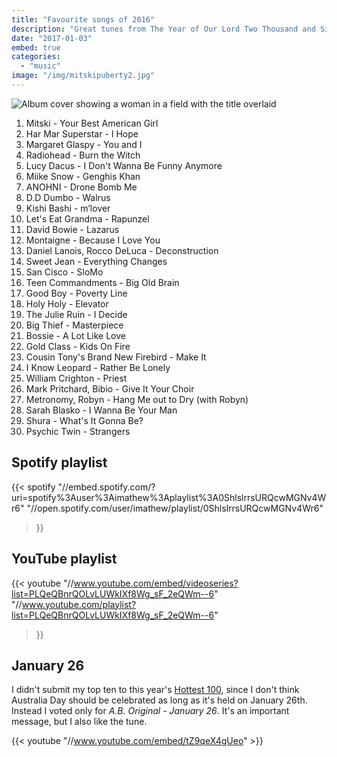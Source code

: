 ```yaml
---
title: "Favourite songs of 2016"
description: "Great tunes from The Year of Our Lord Two Thousand and Sixteen."
date: "2017-01-03"
embed: true
categories: 
  - "music"
image: "/img/mitskipuberty2.jpg"
---
```


![Album cover showing a woman in a field with the title overlaid](/img/mitskipuberty2.jpg "Mitski - Puberty 2 album")

1. Mitski - Your Best American Girl
2. Har Mar Superstar - I Hope
3. Margaret Glaspy - You and I
4. Radiohead - Burn the Witch
5. Lucy Dacus - I Don't Wanna Be Funny Anymore
6. Miike Snow - Genghis Khan
7. ANOHNI - Drone Bomb Me
8. D.D Dumbo - Walrus
9. Kishi Bashi - m’lover
10. Let's Eat Grandma - Rapunzel
11. David Bowie - Lazarus
12. Montaigne - Because I Love You
13. Daniel Lanois, Rocco DeLuca - Deconstruction
14. Sweet Jean - Everything Changes
15. San Cisco - SloMo
16. Teen Commandments - Big Old Brain
17. Good Boy - Poverty Line
18. Holy Holy - Elevator
19. The Julie Ruin - I Decide
20. Big Thief - Masterpiece
21. Bossie - A Lot Like Love
22. Gold Class - Kids On Fire
23. Cousin Tony's Brand New Firebird - Make It
24. I Know Leopard - Rather Be Lonely
25. William Crighton - Priest
26. Mark Pritchard, Bibio - Give It Your Choir
27. Metronomy, Robyn - Hang Me out to Dry (with Robyn)
28. Sarah Blasko - I Wanna Be Your Man
29. Shura - What's It Gonna Be?
30. Psychic Twin - Strangers

## Spotify playlist
{{< spotify
  "//embed.spotify.com/?uri=spotify%3Auser%3Aimathew%3Aplaylist%3A0ShlslrrsURQcwMGNv4Wr6"
  "//open.spotify.com/user/imathew/playlist/0ShlslrrsURQcwMGNv4Wr6"
>}}

## YouTube playlist
{{< youtube
  "//www.youtube.com/embed/videoseries?list=PLQeQBnrQOLvLUWkIXf8Wg_sF_2eQWm--6"
  "//www.youtube.com/playlist?list=PLQeQBnrQOLvLUWkIXf8Wg_sF_2eQWm--6"
>}}

## January 26
I didn't submit my top ten to this year's [Hottest 100](//www.abc.net.au/triplej/hottest100/16/), since I don't think Australia Day should be celebrated as long as it's held on January 26th. Instead I voted only for _A.B. Original - January 26_. It's an important message, but I also like the tune.

{{< youtube "//www.youtube.com/embed/tZ9qeX4gUeo" >}}